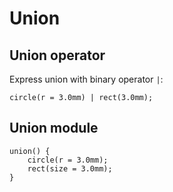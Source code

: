 # Union

## Union operator

Express union with binary operator `|`:

```µCAD
circle(r = 3.0mm) | rect(3.0mm);
```

## Union module

```µCAD
union() {
    circle(r = 3.0mm);
    rect(size = 3.0mm);
}
```
